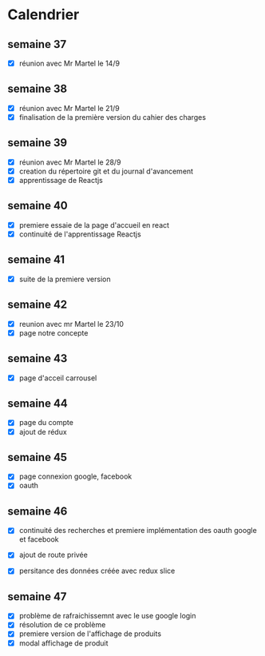 # Calendrier

## semaine 37
- [x] réunion avec Mr Martel le 14/9

## semaine 38
- [x] réunion avec Mr Martel le 21/9
- [x] finalisation de la première version du cahier des charges

## semaine 39
- [x] réunion avec Mr Martel le 28/9 
- [x] creation du répertoire git et du journal d'avancement
- [x] apprentissage de Reactjs

## semaine 40
- [x] premiere essaie de la page d'accueil en react
- [x] continuité de l'apprentissage Reactjs

## semaine 41
- [x] suite de la premiere version

## semaine 42
- [x] reunion avec mr Martel le 23/10
- [x] page notre concepte

## semaine 43
- [x] page d'acceil carrousel


## semaine 44
- [x] page du compte
- [x] ajout de rédux

## semaine 45
- [x] page connexion google, facebook
- [x] oauth

## semaine 46
- [x] continuité des recherches et premiere implémentation des oauth google et facebook
- [X] ajout de route privée
- [X] persitance des données créée avec redux slice


## semaine 47
- [x] problème de rafraichissemnt avec le use google login
- [x] résolution de ce problème
- [x] premiere version de l'affichage de produits
- [x] modal affichage de produit
